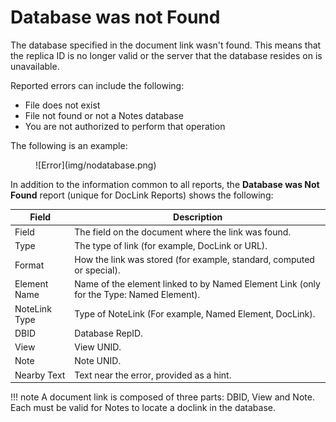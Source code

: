 # Database was not Found

The database specified in the document link wasn't found. This means that the replica ID is no longer valid or the server that the database resides on is unavailable.

Reported errors can include the following:

* File does not exist
* File not found or not a Notes database
* You are not authorized to perform that operation

The following is an example:

<figure markdown="1">
  ![Error](img/nodatabase.png)
</figure>

In addition to the information common to all reports, the **Database was Not Found** report (unique for DocLink Reports) shows the following:

| Field | Description |
| --- | --- |
| Field | The field on the document where the link was found. |
| Type | The type of link (for example, DocLink or URL). |
| Format | How the link was stored (for example, standard, computed or special). |
| Element Name | Name of the element linked to by Named Element Link (only for the Type: Named Element). |
| NoteLink Type | Type of NoteLink (For example, Named Element, DocLink). |
| DBID | Database RepID. |
| View | View UNID. |
| Note | Note UNID. |
| Nearby Text | Text near the error, provided as a hint. |

!!! note
    A document link is composed of three parts: DBID, View and Note. Each must be valid for Notes to locate a doclink in the database. 